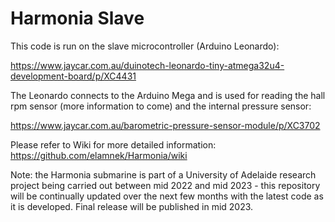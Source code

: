 # Harmonia Slave
This code is run on the slave microcontroller (Arduino Leonardo):

https://www.jaycar.com.au/duinotech-leonardo-tiny-atmega32u4-development-board/p/XC4431

The Leonardo connects to the Arduino Mega and is used for reading the hall rpm sensor (more information to come) and the internal pressure sensor:

https://www.jaycar.com.au/barometric-pressure-sensor-module/p/XC3702


Please refer to Wiki for more detailed information:
https://github.com/elamnek/Harmonia/wiki

Note: the Harmonia submarine is part of a University of Adelaide research project being carried out between mid 2022 and mid 2023 - this repository will be continually updated over the next few months with the latest code as it is developed. Final release will be published in mid 2023.
